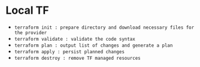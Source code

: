# Local TF

- `terraform init : prepare directory and download necessary files for the provider`
- `terraform validate : validate the code syntax`
- `terraform plan : output list of changes and generate a plan`
- `terraform apply : persist planned changes`
- `terraform destroy : remove TF managed resources`